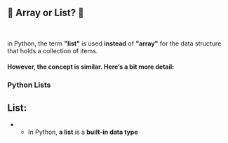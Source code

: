 ## 🧶 Array or List? 🤔

<br>

in Python, the term **"list"** is used **instead** of **"array"** for the data structure that holds a collection of items.

#### However, the concept is similar. Here’s a bit more detail:

### Python Lists

## List:

- - In Python, **a list** is a **built-in data type**
